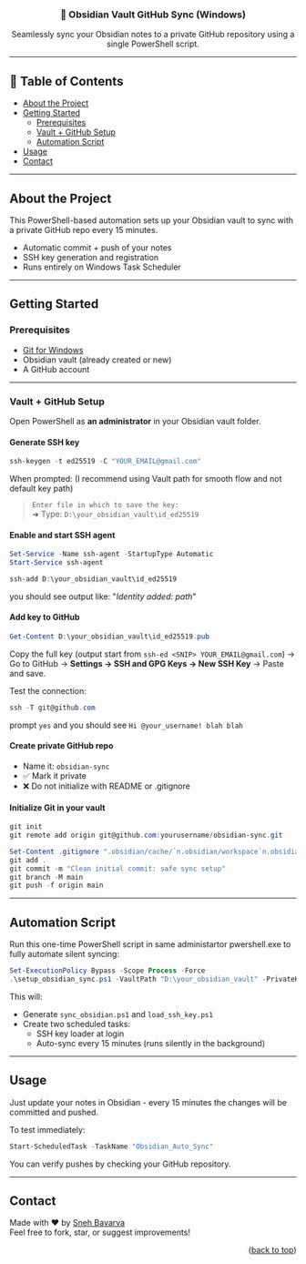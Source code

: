 <a id="readme-top"></a>

<h3 align="center">💾 Obsidian Vault GitHub Sync (Windows)</h3>

<p align="center">
  Seamlessly sync your Obsidian notes to a private GitHub repository using a single PowerShell script.
  <br />
</p>

---

## 📑 Table of Contents

- [About the Project](#about-the-project)
- [Getting Started](#getting-started)
  - [Prerequisites](#prerequisites)
  - [Vault + GitHub Setup](#vault--github-setup)
  - [Automation Script](#automation-script)
- [Usage](#usage)
- [Contact](#contact)

---

## About the Project

This PowerShell-based automation sets up your Obsidian vault to sync with a private GitHub repo every 15 minutes. 

- Automatic commit + push of your notes
- SSH key generation and registration
- Runs entirely on Windows Task Scheduler

---

## Getting Started

### Prerequisites

- [Git for Windows](https://git-scm.com/download/win)
- Obsidian vault (already created or new)
- A GitHub account

---

### Vault + GitHub Setup

Open PowerShell as **an administrator** in your Obsidian vault folder.

#### Generate SSH key

```powershell
ssh-keygen -t ed25519 -C "YOUR_EMAIL@gmail.com"
```

When prompted:  (I recommend using Vault path for smooth flow and not default key path)
> `Enter file in which to save the key:`  
> ➜ Type: `D:\your_obsidian_vault\id_ed25519`

#### Enable and start SSH agent

```powershell
Set-Service -Name ssh-agent -StartupType Automatic
Start-Service ssh-agent
```

```powershell
ssh-add D:\your_obsidian_vault\id_ed25519
```
you should see output like: "_Identity added: path_"

#### Add key to GitHub

```powershell
Get-Content D:\your_obsidian_vault\id_ed25519.pub
```

Copy the full key (output start from `ssh-ed <SNIP> YOUR_EMAIL@gmail.com`) → Go to GitHub → **Settings → SSH and GPG Keys → New SSH Key** → Paste and save.

Test the connection:

```powershell
ssh -T git@github.com
```
prompt `yes` and you should see `Hi @your_username! blah blah`


#### Create private GitHub repo

- Name it: `obsidian-sync`
- ✅ Mark it private
- ❌ Do not initialize with README or .gitignore

#### Initialize Git in your vault

```powershell
git init
git remote add origin git@github.com:yourusername/obsidian-sync.git
```

```powershell
Set-Content .gitignore ".obsidian/cache/`n.obsidian/workspace`n.obsidian/plugins`nid_ed25519`nid_ed25519.pub`nscripts/"
git add .
git commit -m "Clean initial commit: safe sync setup"
git branch -M main
git push -f origin main
```

---

## Automation Script

Run this one-time PowerShell script in same administartor pwershell.exe to fully automate silent syncing:

```powershell
Set-ExecutionPolicy Bypass -Scope Process -Force
.\setup_obsidian_sync.ps1 -VaultPath "D:\your_obsidian_vault" -PrivateKeyPath "D:\your_obsidian_vault\id_ed25519"
```

This will:
- Generate `sync_obsidian.ps1` and `load_ssh_key.ps1`
- Create two scheduled tasks:
  - SSH key loader at login
  - Auto-sync every 15 minutes (runs silently in the background)

---

## Usage

Just update your notes in Obsidian - every 15 minutes the changes will be committed and pushed.

To test immediately:

```powershell
Start-ScheduledTask -TaskName "Obsidian_Auto_Sync"
```

You can verify pushes by checking your GitHub repository.

---

## Contact

Made with ❤️ by [Sneh Bavarva](https://snehbavarva.com)  
Feel free to fork, star, or suggest improvements!

<p align="right">(<a href="#readme-top">back to top</a>)</p>
